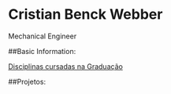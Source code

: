 # Cristian Benck Webber
Mechanical Engineer

##Basic Information:

[Disciplinas cursadas na Graduação](https://github.com/WebberAI/Info/blob/main/Disciplinas%20UCS.ipynb)

##Projetos:
